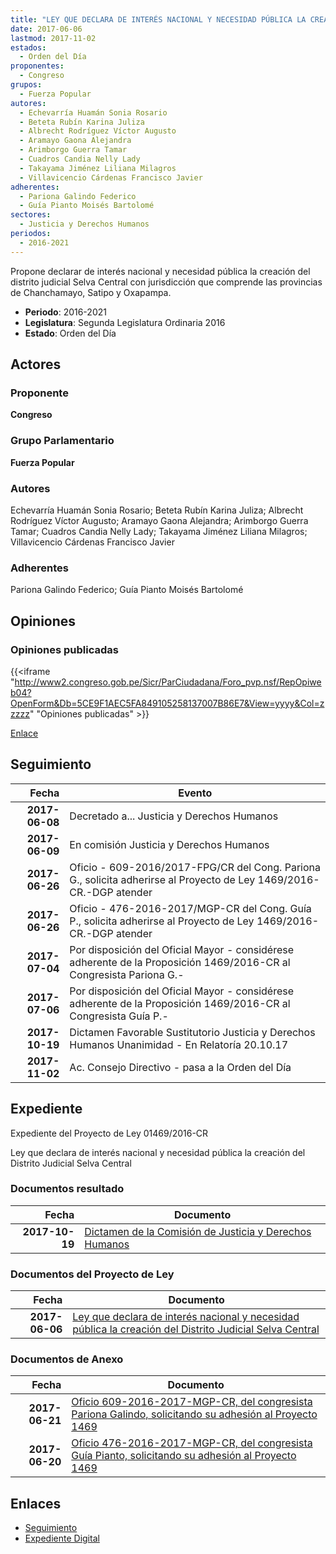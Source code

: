 ```yaml
---
title: "LEY QUE DECLARA DE INTERÉS NACIONAL Y NECESIDAD PÚBLICA LA CREACIÓN DEL DISTRITO JUDICIAL SELVA CENTRAL"
date: 2017-06-06
lastmod: 2017-11-02
estados: 
  - Orden del Día
proponentes: 
  - Congreso
grupos: 
  - Fuerza Popular
autores: 
  - Echevarría Huamán Sonia Rosario
  - Beteta Rubín Karina Juliza
  - Albrecht Rodríguez Víctor Augusto
  - Aramayo Gaona Alejandra
  - Arimborgo Guerra Tamar
  - Cuadros Candia Nelly Lady
  - Takayama Jiménez Liliana Milagros
  - Villavicencio Cárdenas Francisco Javier
adherentes: 
  - Pariona Galindo Federico
  - Guía Pianto Moisés Bartolomé
sectores: 
  - Justicia y Derechos Humanos
periodos: 
  - 2016-2021
---
```


Propone declarar de interés nacional y necesidad pública la creación del distrito judicial Selva Central con jurisdicción que comprende las provincias de Chanchamayo, Satipo y Oxapampa.

- **Periodo**: 2016-2021
- **Legislatura**: Segunda Legislatura Ordinaria 2016
- **Estado**: Orden del Día

## Actores

### Proponente

**Congreso**

### Grupo Parlamentario

**Fuerza Popular**

### Autores

Echevarría Huamán Sonia Rosario; Beteta Rubín Karina Juliza; Albrecht Rodríguez Víctor Augusto; Aramayo Gaona Alejandra; Arimborgo Guerra Tamar; Cuadros Candia Nelly Lady; Takayama Jiménez Liliana Milagros; Villavicencio Cárdenas Francisco Javier

### Adherentes

Pariona Galindo Federico; Guía Pianto Moisés Bartolomé


## Opiniones

### Opiniones publicadas

{{<iframe "http://www2.congreso.gob.pe/Sicr/ParCiudadana/Foro_pvp.nsf/RepOpiweb04?OpenForm&Db=5CE9F1AEC5FA849105258137007B86E7&View=yyyy&Col=zzzzz" "Opiniones publicadas" >}}

[Enlace](http://www2.congreso.gob.pe/Sicr/ParCiudadana/Foro_pvp.nsf/RepOpiweb04?OpenForm&Db=5CE9F1AEC5FA849105258137007B86E7&View=yyyy&Col=zzzzz)

## Seguimiento

| Fecha | Evento |
|------:|--------|
| **2017-06-08** | Decretado a... Justicia y Derechos Humanos|
| **2017-06-09** | En comisión Justicia y Derechos Humanos|
| **2017-06-26** | Oficio - 609-2016/2017-FPG/CR del Cong. Pariona G., solicita adherirse al Proyecto de Ley 1469/2016-CR.-DGP atender|
| **2017-06-26** | Oficio - 476-2016-2017/MGP-CR del Cong. Guía P., solicita adherirse al Proyecto de Ley 1469/2016-CR.-DGP atender|
| **2017-07-04** | Por disposición del Oficial Mayor - considérese adherente de la Proposición 1469/2016-CR al Congresista Pariona G.-|
| **2017-07-06** | Por disposición del Oficial Mayor - considérese adherente de la Proposición 1469/2016-CR al Congresista Guía P.-|
| **2017-10-19** | Dictamen Favorable Sustitutorio Justicia y Derechos Humanos Unanimidad - En Relatoría 20.10.17|
| **2017-11-02** | Ac. Consejo Directivo - pasa a la Orden del Día|


## Expediente

Expediente del Proyecto de Ley 01469/2016-CR

Ley que declara de interés nacional y necesidad pública la creación del Distrito Judicial Selva Central


### Documentos resultado

| Fecha | Documento |
|------:|--------|
| **2017-10-19** | [Dictamen de la Comisión de Justicia y Derechos Humanos](http://www.leyes.congreso.gob.pe/Documentos/2016_2021/Dictamenes/Proyectos_de_Ley/01469DC15MAY20171019.pdf) |

### Documentos del Proyecto de Ley

| Fecha | Documento |
|------:|--------|
| **2017-06-06** | [Ley que declara de interés nacional y necesidad pública la creación del Distrito Judicial Selva Central](http://www.leyes.congreso.gob.pe/Documentos/2016_2021/Proyectos_de_Ley_y_de_Resoluciones_Legislativas/PL0146920170606...pdf) |

### Documentos de Anexo

| Fecha | Documento |
|------:|--------|
| **2017-06-21** | [Oficio 609-2016-2017-MGP-CR, del congresista Pariona Galindo, solicitando su adhesión al Proyecto 1469](http://www.leyes.congreso.gob.pe/Documentos/2016_2021/Adhesiones/Proyectos_de_Ley/OFICIO-609-2016-2017-FPG-CR.pdf) |
| **2017-06-20** | [Oficio 476-2016-2017-MGP-CR, del congresista Guía Pianto, solicitando su adhesión al Proyecto 1469](http://www.leyes.congreso.gob.pe/Documentos/2016_2021/Adhesiones/Proyectos_de_Ley/OFICIO-476-2016-2017-MGP-CR.pdf) |

## Enlaces 

- [Seguimiento](http://www2.congreso.gob.pehttp://www2.congreso.gob.pe/Sicr/TraDocEstProc/CLProLey2016.nsf/f7fff46988ca05b1052578e100829cc7/3a66f21957ccb73c05258137007ae494?OpenDocument)
- [Expediente Digital](http://www2.congreso.gob.pehttp://www2.congreso.gob.pe/Sicr/TraDocEstProc/CLProLey2016.nsf/f7fff46988ca05b1052578e100829cc7/3a66f21957ccb73c05258137007ae494?OpenDocument&Click=05257FB7005EB655.eb71d0cf91d8294e05256cdf006b5706/$Body/0.1C6C)

